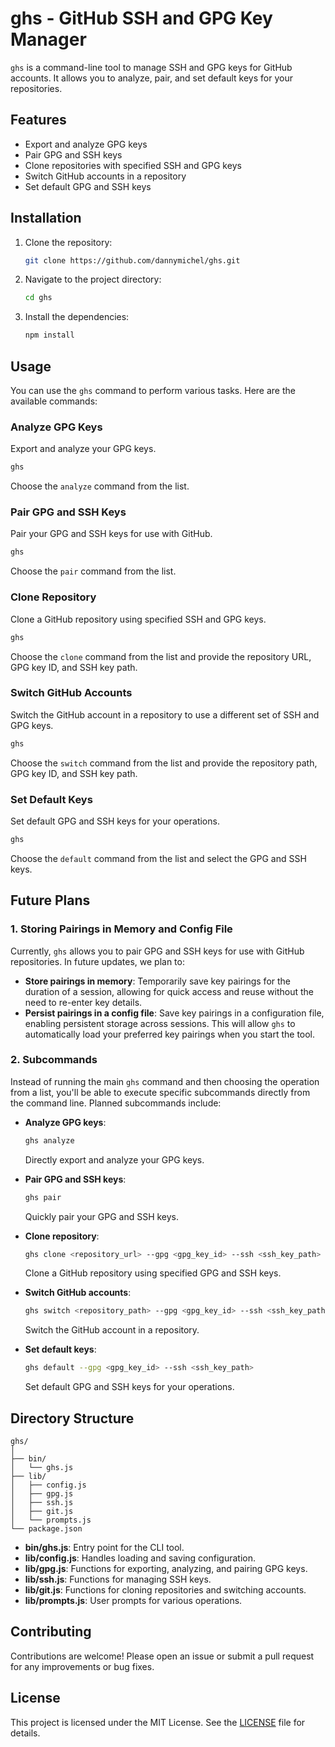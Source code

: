 # ghs - GitHub SSH and GPG Key Manager

`ghs` is a command-line tool to manage SSH and GPG keys for GitHub accounts. It allows you to analyze, pair, and set default keys for your repositories.

## Features

- Export and analyze GPG keys
- Pair GPG and SSH keys
- Clone repositories with specified SSH and GPG keys
- Switch GitHub accounts in a repository
- Set default GPG and SSH keys

## Installation

1. Clone the repository:

    ```bash
    git clone https://github.com/dannymichel/ghs.git
    ```

2. Navigate to the project directory:

    ```bash
    cd ghs
    ```

3. Install the dependencies:

    ```bash
    npm install
    ```

## Usage

You can use the `ghs` command to perform various tasks. Here are the available commands:

### Analyze GPG Keys

Export and analyze your GPG keys.

```bash
ghs
```

Choose the `analyze` command from the list.

### Pair GPG and SSH Keys

Pair your GPG and SSH keys for use with GitHub.

```bash
ghs
```

Choose the `pair` command from the list.

### Clone Repository

Clone a GitHub repository using specified SSH and GPG keys.

```bash
ghs
```

Choose the `clone` command from the list and provide the repository URL, GPG key ID, and SSH key path.

### Switch GitHub Accounts

Switch the GitHub account in a repository to use a different set of SSH and GPG keys.

```bash
ghs
```

Choose the `switch` command from the list and provide the repository path, GPG key ID, and SSH key path.

### Set Default Keys

Set default GPG and SSH keys for your operations.

```bash
ghs
```

Choose the `default` command from the list and select the GPG and SSH keys.

## Future Plans

### 1. Storing Pairings in Memory and Config File

Currently, `ghs` allows you to pair GPG and SSH keys for use with GitHub repositories. In future updates, we plan to:

- **Store pairings in memory**: Temporarily save key pairings for the duration of a session, allowing for quick access and reuse without the need to re-enter key details.
- **Persist pairings in a config file**: Save key pairings in a configuration file, enabling persistent storage across sessions. This will allow `ghs` to automatically load your preferred key pairings when you start the tool.

### 2. Subcommands

Instead of running the main `ghs` command and then choosing the operation from a list, you'll be able to execute specific subcommands directly from the command line. Planned subcommands include:

- **Analyze GPG keys**: 
    ```bash
    ghs analyze
    ```
    Directly export and analyze your GPG keys.

- **Pair GPG and SSH keys**: 
    ```bash
    ghs pair
    ```
    Quickly pair your GPG and SSH keys.

- **Clone repository**: 
    ```bash
    ghs clone <repository_url> --gpg <gpg_key_id> --ssh <ssh_key_path>
    ```
    Clone a GitHub repository using specified GPG and SSH keys.

- **Switch GitHub accounts**: 
    ```bash
    ghs switch <repository_path> --gpg <gpg_key_id> --ssh <ssh_key_path>
    ```
    Switch the GitHub account in a repository.

- **Set default keys**: 
    ```bash
    ghs default --gpg <gpg_key_id> --ssh <ssh_key_path>
    ```
    Set default GPG and SSH keys for your operations.

## Directory Structure

```
ghs/
│
├── bin/
│   └── ghs.js
├── lib/
│   ├── config.js
│   ├── gpg.js
│   ├── ssh.js
│   ├── git.js
│   └── prompts.js
└── package.json
```

- **bin/ghs.js**: Entry point for the CLI tool.
- **lib/config.js**: Handles loading and saving configuration.
- **lib/gpg.js**: Functions for exporting, analyzing, and pairing GPG keys.
- **lib/ssh.js**: Functions for managing SSH keys.
- **lib/git.js**: Functions for cloning repositories and switching accounts.
- **lib/prompts.js**: User prompts for various operations.

## Contributing

Contributions are welcome! Please open an issue or submit a pull request for any improvements or bug fixes.

## License

This project is licensed under the MIT License. See the [LICENSE](LICENSE) file for details.